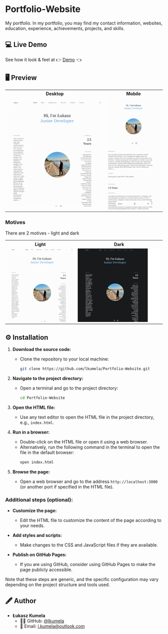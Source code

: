 # Portfolio-Website

My portfolio. In my portfolio, you may find my contact information, websites, education, experience, achievements, projects, and skills.


## :computer: Live Demo ##
See how it look & feel at :point_right: <a href="https://lkumela.github.io/Portfolio-Website/" target="_blank">Demo</a> :point_left:



## :desktop_computer: Preview
<table>
  <tr>
    <th>Desktop</th>
    <th>Mobile</th>
  </tr>
  <tr>
    <td>
        <img src="assets/img/Portfolio_1.png" width="550"/>
    </td>
    <td>
        <img src="assets/img/Portfolio_2.png" width="300"/>
    </td>
  </tr>
</table>

### Motives
There are 2 motives - light and dark
<table>
  <tr>
    <th>Light</th>
    <th>Dark</th>
  </tr>
  <tr>
    <td>
        <img src="assets/img/Portfolio_1.png" width="350"/>
    </td>
    <td>
        <img src="assets/img/Portfolio_3.png" width="450"/>
    </td>
  </tr>
</table>

## ⚙ Installation
1. **Download the source code:**
   - Clone the repository to your local machine:
     ```bash
     git clone https://github.com/lkumela/Portfolio-Website.git
     ```

2. **Navigate to the project directory:**
   - Open a terminal and go to the project directory:
     ```bash
     cd Portfolio-Website
     ```

3. **Open the HTML file:**
   - Use any text editor to open the HTML file in the project directory, e.g., `index.html`.

4. **Run in a browser:**
   - Double-click on the HTML file or open it using a web browser.
   - Alternatively, run the following command in the terminal to open the file in the default browser:
     ```bash
     open index.html
     ```

5. **Browse the page:**
   - Open a web browser and go to the address `http://localhost:3000` (or another port if specified in the HTML file).


### Additional steps (optional):

- **Customize the page:**
  - Edit the HTML file to customize the content of the page according to your needs.

- **Add styles and scripts:**
  - Make changes to the CSS and JavaScript files if they are available.

- **Publish on GitHub Pages:**
  - If you are using GitHub, consider using GitHub Pages to make the page publicly accessible.

Note that these steps are generic, and the specific configuration may vary depending on the project structure and tools used.

## 🖋 Author

- **Łukasz Kumela**
  - :raising_hand_man: GitHub: [@lkumela](https://github.com/lkumela)
  - :email: Email: l.kumela@outlook.com